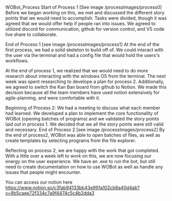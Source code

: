 #

WOBot_Process
Start of Process 1 [See image /processImages/process0]
Before we began working on this, we met and discussed the different story points that we would need to accomplish.
Tasks were divided, though it was agreed that we would offer help if people ran into issues. We agreed to utilized discord for communication, github for version control, and VS code live share to collaborate.

End of Process 1 [see image /processImages/process1]
At the end of the first process, we had a solid skeleton to build off of. We could interact with the user via the terminal and had a config file that would hold the users's workflows.

At the end of process 1, we realized that we would need to do more research about interacting with the windows OS from the terminal. The next week was spent researching to develope a plan for process 2.
Additionally, we agreed to switch the Kan Ban board from github to Notion. We made this decision because all the team members have used notion extensively for agile-planning, and were comfortable with it.

Beginning of Process 2:
We had a meeting to discuss what each member had learned. We developed a plan to implement the core functionality of WOBot (opening batches of programs) and we validated the story points laid out in process 1. We decided that we all the story points were still valid and necessary.
End of Process 2 [see image /processImages/process2]
By the end of process2, WOBot was able to open batches of files, as well as create templates by selecting programs from the file explorer.

Reflecting on process 2, we are happy with the work that got completed. With a little over a week left to work on this, we are now focusing our energy on the user experience. We have an .exe to run the bot, but still need to create documentation on how to use WOBot as well as handle any issues that people might encounter.

You can access our notion here
https://www.notion.so/c3fab94133bb43e991a102cb6a40d4ab?v=9b5caee72f334c7a9f4474c5c4b2dda3
